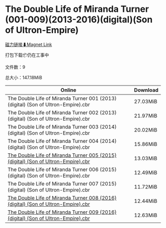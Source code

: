 # The Double Life of Miranda Turner (001-009)(2013-2016)(digital)(Son of Ultron-Empire)

[磁力链接⬇Magnet Link](magnet:?xt=urn:btih:5950ad5d0ee3e61a644c03a28872210778c4ec7a&dn=The%20Double%20Life%20of%20Miranda%20Turner%20%28001-009%29%282013-2016%29%28digital%29%28Son%20of%20Ultron-Empire%29)

打包下载📦仍在工事中

文件数：9

总大小：147.18MiB

Online | Download
--- | ---
The Double Life of Miranda Turner 001 (2013) (digital) (Son of Ultron-Empire).cbr | 27.03MiB
The Double Life of Miranda Turner 002 (2013) (digital) (Son of Ultron-Empire).cbr | 21.97MiB
The Double Life of Miranda Turner 003 (2014) (digital) (Son of Ultron-Empire).cbr | 20.02MiB
The Double Life of Miranda Turner 004 (2014) (digital) (Son of Ultron-Empire).cbr | 15.86MiB
[The Double Life of Miranda Turner 005 (2015) (digital) (Son of Ultron-Empire).cbr](https://github.com/alicewish/markdown/blob/master/comic/Double-Life-of-Miranda-Turner-005-2015-digital-Son-of-Ultron-Empire-cbr.md) | 13.03MiB
The Double Life of Miranda Turner 006 (2015) (digital) (Son of Ultron-Empire).cbr | 12.49MiB
The Double Life of Miranda Turner 007 (2015) (digital) (Son of Ultron-Empire).cbr | 11.72MiB
[The Double Life of Miranda Turner 008 (2016) (digital) (Son of Ultron-Empire).cbr](https://github.com/alicewish/markdown/blob/master/comic/Double-Life-of-Miranda-Turner-008-2016-digital-Son-of-Ultron-Empire-cbr.md) | 12.44MiB
[The Double Life of Miranda Turner 009 (2016) (digital) (Son of Ultron-Empire).cbr](https://github.com/alicewish/markdown/blob/master/comic/Double-Life-of-Miranda-Turner-009-2016-digital-Son-of-Ultron-Empire-cbr.md) | 12.63MiB